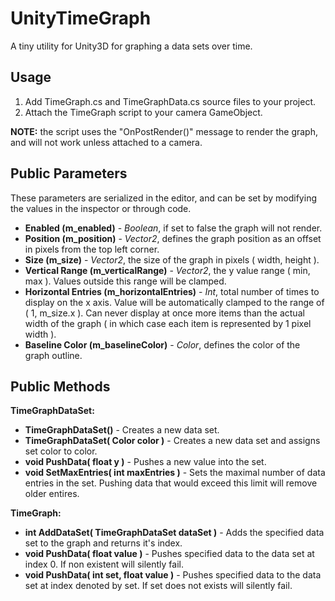 UnityTimeGraph
==============

A tiny utility for Unity3D for graphing a data sets over time.

Usage
-----

1. Add TimeGraph.cs and TimeGraphData.cs source files to your project.
2. Attach the TimeGraph script to your camera GameObject. 

**NOTE:** the script uses the "OnPostRender()" message to render the graph, and will not work unless attached to a camera.

Public Parameters
-----------------

These parameters are serialized in the editor, and can be set by modifying the values in the inspector or through code.

- **Enabled (m_enabled)** - *Boolean*, if set to false the graph will not render.
- **Position (m_position)** - *Vector2*, defines the graph position as an offset in pixels from the top left corner.
- **Size (m_size)** - *Vector2*, the size of the graph in pixels ( width, height ).
- **Vertical Range (m_verticalRange)** - *Vector2*, the y value range ( min, max ). Values outside this range will be clamped.
- **Horizontal Entries (m_horizontalEntries)** - *Int*, total number of times to display on the x axis. Value will be automatically clamped to the range of ( 1, m_size.x ). Can never display at once more items than the actual width of the graph ( in which case each item is represented by 1 pixel width ).
- **Baseline Color (m_baselineColor)** - *Color*, defines the color of the graph outline.


Public Methods
--------------

**TimeGraphDataSet:**
- **TimeGraphDataSet()** - Creates a new data set.
- **TimeGraphDataSet( Color color )** - Creates a new data set and assigns set color to color.
- **void PushData( float y )** - Pushes a new value into the set.
- **void SetMaxEntries( int maxEntries )** - Sets the maximal number of data entries in the set. Pushing data that would exceed this limit will remove older entires.
 
**TimeGraph:**
- **int AddDataSet( TimeGraphDataSet dataSet )** - Adds the specified data set to the graph and returns it's index.
- **void PushData( float value )** - Pushes specified data to the data set at index 0. If non existent will silently fail.
- **void PushData( int set, float value )** - Pushes specified data to the data set at index denoted by set. If set does not exists will silently fail. 


